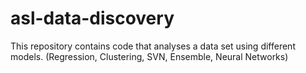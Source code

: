 # asl-data-discovery
This repository contains code that analyses a data set using different models. (Regression, Clustering, SVN, Ensemble, Neural Networks)
